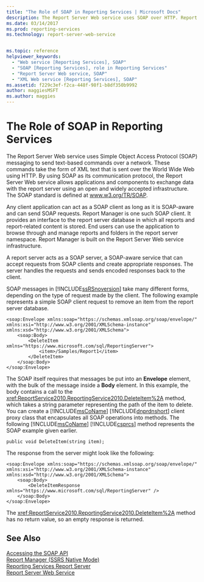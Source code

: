 ```yaml
---
title: "The Role of SOAP in Reporting Services | Microsoft Docs"
description: The Report Server Web service uses SOAP over HTTP. Report Manager provides an interface to the report server database which stores reports and related content.
ms.date: 03/14/2017
ms.prod: reporting-services
ms.technology: report-server-web-service


ms.topic: reference
helpviewer_keywords: 
  - "Web service [Reporting Services], SOAP"
  - "SOAP [Reporting Services], role in Reporting Services"
  - "Report Server Web service, SOAP"
  - "XML Web service [Reporting Services], SOAP"
ms.assetid: f229c3ef-f2ca-448f-98f1-b8df350b9992
author: maggiesMSFT
ms.author: maggies
---
```

# The Role of SOAP in Reporting Services
  The Report Server Web service uses Simple Object Access Protocol (SOAP) messaging to send text-based commands over a network. These commands take the form of XML text that is sent over the World Wide Web using HTTP. By using SOAP as its communication protocol, the Report Server Web service allows applications and components to exchange data with the report server using an open and widely accepted infrastructure. The SOAP standard is defined at www.w3.org/TR/SOAP.  
  
 Any client application can act as a SOAP client as long as it is SOAP-aware and can send SOAP requests. Report Manager is one such SOAP client. It provides an interface to the report server database in which all reports and report-related content is stored. End users can use the application to browse through and manage reports and folders in the report server namespace. Report Manager is built on the Report Server Web service infrastructure.  
  
 A report server acts as a SOAP server, a SOAP-aware service that can accept requests from SOAP clients and create appropriate responses. The server handles the requests and sends encoded responses back to the client.  
  
 SOAP messages in [!INCLUDE[ssRSnoversion](../../includes/ssrsnoversion-md.md)] take many different forms, depending on the type of request made by the client. The following example represents a simple SOAP client request to remove an item from the report server database.  
  
```  
<soap:Envelope xmlns:soap="https://schemas.xmlsoap.org/soap/envelope/" xmlns:xsi="http://www.w3.org/2001/XMLSchema-instance" xmlns:xsd="http://www.w3.org/2001/XMLSchema">  
    <soap:Body>  
        <DeleteItem xmlns="https://www.microsoft.com/sql/ReportingServer">  
            <item>/Samples/Report1</item>  
        </DeleteItem>  
    </soap:Body>  
</soap:Envelope>  
```  
  
 The SOAP itself requires that messages be put into an **Envelope** element, with the bulk of the message inside a **Body** element. In this example, the body contains a call to the <xref:ReportService2010.ReportingService2010.DeleteItem%2A> method, which takes a string parameter representing the path of the item to delete. You can create a [!INCLUDE[msCoName](../../includes/msconame-md.md)] [!INCLUDE[dnprdnshort](../../includes/dnprdnshort-md.md)] client proxy class that encapsulates all SOAP operations into methods. The following [!INCLUDE[msCoName](../../includes/msconame-md.md)] [!INCLUDE[csprcs](../../includes/csprcs-md.md)] method represents the SOAP example given earlier.  
  
```  
public void DeleteItem(string item);  
```  
  
 The response from the server might look like the following:  
  
```  
<soap:Envelope xmlns:soap="https://schemas.xmlsoap.org/soap/envelope/" xmlns:xsi="http://www.w3.org/2001/XMLSchema-instance" xmlns:xsd="http://www.w3.org/2001/XMLSchema">  
    <soap:Body>  
        <DeleteItemResponse xmlns="https://www.microsoft.com/sql/ReportingServer" />  
    </soap:Body>  
</soap:Envelope>  
```  
  
 The <xref:ReportService2010.ReportingService2010.DeleteItem%2A> method has no return value, so an empty response is returned.  
  
## See Also  
 [Accessing the SOAP API](../../reporting-services/report-server-web-service/accessing-the-soap-api.md)   
 [Report Manager  &#40;SSRS Native Mode&#41;](../web-portal-ssrs-native-mode.md)   
 [Reporting Services Report Server](../../reporting-services/report-server-sharepoint/reporting-services-report-server.md)   
 [Report Server Web Service](../../reporting-services/report-server-web-service/report-server-web-service.md)  
  
